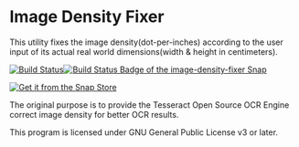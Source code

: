 # Image Density Fixer
This utility fixes the image density(dot-per-inches) according to the user input of its actual real world dimensions(width & height in centimeters).

[![Build Status](https://travis-ci.com/Lin-Buo-Ren/image-density-fixer.svg?branch=master)](https://travis-ci.com/Lin-Buo-Ren/image-density-fixer)[![Build Status Badge of the `image-density-fixer` Snap](https://build.snapcraft.io/badge/Lin-Buo-Ren/image-density-fixer.svg "Build Status of the `image-density-fixer` snap")](https://build.snapcraft.io/user/Lin-Buo-Ren/image-density-fixer)

[![Get it from the Snap Store](https://snapcraft.io/static/images/badges/en/snap-store-black.svg)](https://snapcraft.io/image-density-fixer)

The original purpose is to provide the Tesseract Open Source OCR Engine correct image density for better OCR results.

This program is licensed under GNU General Public License v3 or later.
